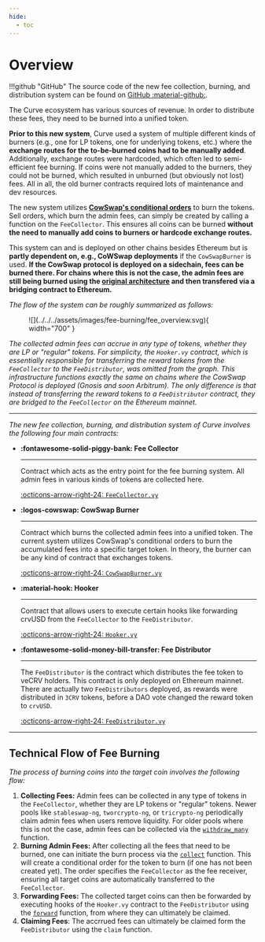```yaml
---
hide:
  - toc
---
```


<h1>Overview</h1>

!!!github "GitHub"
    The source code of the new fee collection, burning, and distribution system can be found on [GitHub :material-github:](https://github.com/curvefi/curve-burners).

The Curve ecosystem has various sources of revenue. In order to distribute these fees, they need to be burned into a unified token.

**Prior to this new system**, Curve used a system of multiple different kinds of burners (e.g., one for LP tokens, one for underlying tokens, etc.) where the **exchange routes for the to-be-burned coins had to be manually added**. Additionally, exchange routes were hardcoded, which often led to semi-efficient fee burning. If coins were not manually added to the burners, they could not be burned, which resulted in unburned (but obviously not lost) fees. All in all, the old burner contracts required lots of maintenance and dev resources.

The new system utilizes **[CowSwap's conditional orders](https://blog.cow.fi/introducing-the-programmatic-order-framework-from-cow-protocol-088a14cb0375)** to burn the tokens. Sell orders, which burn the admin fees, can simply be created by calling a function on the `FeeCollector`. This ensures all coins can be burned **without the need to manually add coins to burners or hardcode exchange routes.**

This system can and is deployed on other chains besides Ethereum but is **partly dependent on, e.g., CoWSwap deployments** if the `CowSwapBurner` is used. **If the CowSwap protocol is deployed on a sidechain, fees can be burned there. For chains where this is not the case, the admin fees are still being burned using the [original architecture](../overview.md) and then transfered via a bridging contract to Ethereum.**


*The flow of the system can be roughly summarized as follows:*

<figure markdown="span">
  ![](../../../assets/images/fee-burning/fee_overview.svg){ width="700" }
  <figcaption></figcaption>
</figure>

*The collected admin fees can accrue in any type of tokens, whether they are LP or "regular" tokens. For simplicity, the `Hooker.vy` contract, which is essentially responsible for transferring the reward tokens from the `FeeCollector` to the `FeeDistributor`, was omitted from the graph. This infrastructure functions exactly the same on chains where the CowSwap Protocol is deployed (Gnosis and soon Arbitrum). The only difference is that instead of transferring the reward tokens to a `FeeDistributor` contract, they are bridged to the `FeeCollector` on the Ethereum mainnet.*



---


*The new fee collection, burning, and distribution system of Curve involves the following four main contracts:*

<div class="grid cards" markdown>

- **:fontawesome-solid-piggy-bank: Fee Collector**

    ---
    Contract which acts as the entry point for the fee burning system. All admin fees in various kinds of tokens are collected here.
    
    [:octicons-arrow-right-24: `FeeCollector.vy`](FeeCollector.md)

- **:logos-cowswap: CowSwap Burner**

    ---
    Contract which burns the collected admin fees into a unified token. The current system utilizes CowSwap's conditional orders to burn the accumulated fees into a specific target token. In theory, the burner can be any kind of contract that exchanges tokens.

    [:octicons-arrow-right-24: `CowSwapBurner.vy`](CowSwapBurner.md)

- **:material-hook: Hooker**

    ---
    Contract that allows users to execute certain hooks like forwarding crvUSD from the `FeeCollector` to the `FeeDistributor`.

    [:octicons-arrow-right-24: `Hooker.vy`](Hooker.md)

- **:fontawesome-solid-money-bill-transfer: Fee Distributor**

    ---
    The `FeeDistributor` is the contract which distributes the fee token to veCRV holders. This contract is only deployed on Ethereum mainnet. There are actually two `FeeDistributors` deployed, as rewards were distributed in `3CRV` tokens, before a DAO vote changed the reward token to `crvUSD`.

    [:octicons-arrow-right-24: `FeeDistributor.vy`](FeeDistributor.md)

</div>


---


## **Technical Flow of Fee Burning**

*The process of burning coins into the target coin involves the following flow:*

1. **Collecting Fees:** Admin fees can be collected in any type of tokens in the `FeeCollector`, whether they are LP tokens or "regular" tokens. Newer pools like `stableswap-ng`, `tworcrypto-ng`, or `tricrypto-ng` periodically claim admin fees when users remove liquidity. For older pools where this is not the case, admin fees can be collected via the [`withdraw_many`](./FeeCollector.md#withdraw_many) function.
2. **Burning Admin Fees:** After collecting all the fees that need to be burned, one can initiate the burn process via the [`collect`](./FeeCollector.md#collect) function. This will create a conditional order for the token to burn (if one has not been created yet). The order specifies the `FeeCollector` as the fee receiver, ensuring all target coins are automatically transferred to the `FeeCollector`.
3. **Forwarding Fees:** The collected target coins can then be forwarded by executing hooks of the `Hooker.vy` contract to the `FeeDistributor` using the [`forward`](./FeeCollector.md#forward) function, from where they can ultimately be claimed.
4. **Claiming Fees**: The accrrued fees can ultimately be claimed form the `FeeDistributor` using the `claim` function.